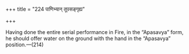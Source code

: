 +++
title = "224 पाणिभ्यान् तूपसङ्गृह्य"

+++

Having done the entire serial performance in Fire, in the “Apasavya” form, he should offer water on the ground with the hand in the “Apasavya” position.—(214)
